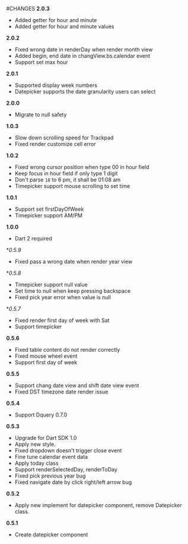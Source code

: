 #CHANGES
**2.0.3**
* Added getter for hour and minute
* Added getter for hour and minute values

**2.0.2**
* Fixed wrong date in renderDay when render month view
* Added begin, end date in changView.bs.calendar event
* Support set max hour

**2.0.1**
* Supported display week numbers
* Datepicker supports the date granularity users can select

**2.0.0**
* Migrate to null safety

**1.0.3**
* Slow down scrolling speed for Trackpad
* Fixed render customize cell error

**1.0.2**
* Fixed wrong cursor position when type 00 in hour field
* Keep focus in hour field if only type 1 digit
* Don't parse `18` to 6 pm, it shall be 01:08 am
* Timepicker support mouse scrolling to set time

**1.0.1**
* Support set firstDayOfWeek
* Timepicker support AM/PM

**1.0.0**
* Dart 2 required

**0.5.9*
* Fixed pass a wrong date when render year view

**0.5.8*
* Timepicker support null value
* Set time to null when keep pressing backspace
* Fixed pick year error when value is null

**0.5.7*
* Fixed render first day of week with Sat
* Support timepicker

**0.5.6**
* Fixed table content do not render correctly
* Fixed mouse wheel event
* Support first day of week 

**0.5.5**
* Support chang date view and shift date view event
* Fixed DST timezone date render issue

**0.5.4**
* Support Dquery 0.7.0

**0.5.3**

* Upgrade for Dart SDK 1.0
* Apply new style.
* Fixed dropdown doesn't trigger close event
* Fine tune calendar event data
* Apply today class
* Support renderSelectedDay, renderToDay
* Fixed pick previous year bug
* Fixed navigate date by click right/left arrow bug

**0.5.2**

* Apply new implement for datepicker component, remove Datepicker class.

**0.5.1**

* Create datepicker component
